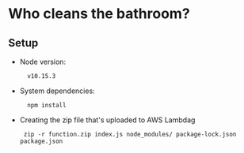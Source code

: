 # Who cleans the bathroom?


## Setup

* Node version:

        v10.15.3

* System dependencies:
        
        npm install

 * Creating the zip file that's uploaded to AWS Lambdag
 
        zip -r function.zip index.js node_modules/ package-lock.json package.json